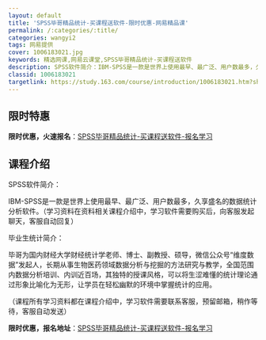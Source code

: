 ```yaml
---
layout: default
title: 'SPSS毕哥精品统计-买课程送软件-限时优惠-网易精品课'
permalink: /:categories/:title/
categories: wangyi2
tags: 网易提供
cover: 1006183021.jpg
keywords: 精选网课,网易云课堂,SPSS毕哥精品统计-买课程送软件
description: SPSS软件简介：IBM-SPSS是一款是世界上使用最早、最广泛、用户数最多，久享盛名的数据统计分析软件。（学习资料在资
classid: 1006183021
targetlink: https://study.163.com/course/introduction/1006183021.htm?share=1&shareId=1025206652&utm_campaign=share&utm_medium=iphoneShare&utm_source=&utm_u=1025206652
---
```


## 限时特惠

**限时优惠，火速报名**：[SPSS毕哥精品统计-买课程送软件-报名学习](https://study.163.com/course/introduction/1006183021.htm?share=1&shareId=1025206652&utm_campaign=share&utm_medium=iphoneShare&utm_source=&utm_u=1025206652)

## 课程介绍

SPSS软件简介：

IBM-SPSS是一款是世界上使用最早、最广泛、用户数最多，久享盛名的数据统计分析软件。（学习资料在资料相关课程介绍中，学习软件需要购买后，向客服发起聊天，客服自动回复）

毕业生统计简介：

   毕哥为国内财经大学财经统计学老师、博士、副教授、硕导，微信公众号“维度数据”发起人，长期从事生物医药领域数据分析与挖掘的方法研究与教学，全国范围内数据分析培训、内训近百场，其独特的授课风格，可以将生涩难懂的统计理论通过形象比喻化为无形，让学员在轻松幽默的环境中掌握统计的应用。

（课程所有学习资料都在课程介绍中，学习软件需要联系客服，预留邮箱，稍作等待，客服自动发送）

**限时优惠，报名地址**：[SPSS毕哥精品统计-买课程送软件-报名学习](https://study.163.com/course/introduction/1006183021.htm?share=1&shareId=1025206652&utm_campaign=share&utm_medium=iphoneShare&utm_source=&utm_u=1025206652)

